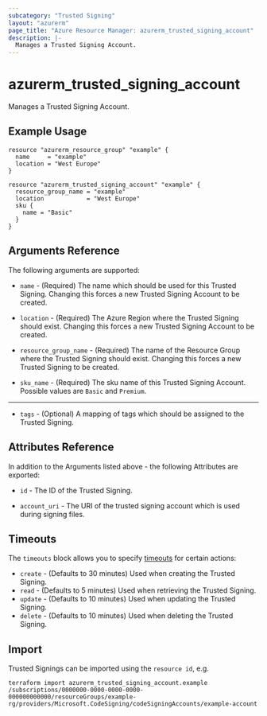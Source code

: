```yaml
---
subcategory: "Trusted Signing"
layout: "azurerm"
page_title: "Azure Resource Manager: azurerm_trusted_signing_account"
description: |-
  Manages a Trusted Signing Account.
---
```


# azurerm_trusted_signing_account

Manages a Trusted Signing Account.

## Example Usage

```hcl
resource "azurerm_resource_group" "example" {
  name     = "example"
  location = "West Europe"
}

resource "azurerm_trusted_signing_account" "example" {
  resource_group_name = "example"
  location            = "West Europe"
  sku {
    name = "Basic"
  }
}
```

## Arguments Reference

The following arguments are supported:

* `name` - (Required) The name which should be used for this Trusted Signing. Changing this forces a new Trusted Signing Account to be created.

* `location` - (Required) The Azure Region where the Trusted Signing should exist. Changing this forces a new Trusted Signing Account to be created.

* `resource_group_name` - (Required) The name of the Resource Group where the Trusted Signing should exist. Changing this forces a new Trusted Signing to be created.

* `sku_name` - (Required) The sku name of this Trusted Signing Account. Possible values are `Basic` and `Premium`.

---

* `tags` - (Optional) A mapping of tags which should be assigned to the Trusted Signing.


## Attributes Reference

In addition to the Arguments listed above - the following Attributes are exported: 

* `id` - The ID of the Trusted Signing.

* `account_uri` - The URI of the trusted signing account which is used during signing files.

## Timeouts

The `timeouts` block allows you to specify [timeouts](https://www.terraform.io/language/resources/syntax#operation-timeouts) for certain actions:

* `create` - (Defaults to 30 minutes) Used when creating the Trusted Signing.
* `read` - (Defaults to 5 minutes) Used when retrieving the Trusted Signing.
* `update` - (Defaults to 10 minutes) Used when updating the Trusted Signing.
* `delete` - (Defaults to 10 minutes) Used when deleting the Trusted Signing.

## Import

Trusted Signings can be imported using the `resource id`, e.g.

```shell
terraform import azurerm_trusted_signing_account.example /subscriptions/0000000-0000-0000-0000-000000000000/resourceGroups/example-rg/providers/Microsoft.CodeSigning/codeSigningAccounts/example-account
```
